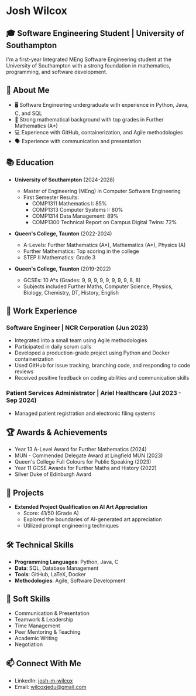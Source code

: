# Josh Wilcox

## 🎓 Software Engineering Student | University of Southampton

I'm a first-year Integrated MEng Software Engineering student at the University of Southampton with a strong foundation in mathematics, programming, and software development.

## 🧠 About Me

- 🖥️ Software Engineering undergraduate with experience in Python, Java, C, and SQL
- 🧮 Strong mathematical background with top grades in Further Mathematics (A*)
- 💻 Experience with GitHub, containerization, and Agile methodologies
- 🗣️ Experience with communication and presentation

## 📚 Education

- **University of Southampton** (2024-2028)
  - Master of Engineering (MEng) in Computer Software Engineering
  - First Semester Results:
    - COMP1311 Mathematics I: 85%
    - COMP1313 Computer Systems I: 80%
    - COMP1314 Data Management: 89%
    - COMP1300 Technical Report on Campus Digital Twins: 72%

- **Queen's College, Taunton** (2022-2024)
  - A-Levels: Further Mathematics (A*), Mathematics (A*), Physics (A)
  - Further Mathematics: Top scoring in the college
  - STEP II Mathematics: Grade 3

- **Queen's College, Taunton** (2019-2022)
  - GCSEs: 10 A*s (Grades: 9, 9, 9, 9, 9, 9, 9, 9, 8, 8)
  - Subjects included Further Maths, Computer Science, Physics, Biology, Chemistry, DT, History, English

## 💼 Work Experience

### Software Engineer | NCR Corporation (Jun 2023)
- Integrated into a small team using Agile methodologies
- Participated in daily scrum calls
- Developed a production-grade project using Python and Docker containerization
- Used GitHub for issue tracking, branching code, and responding to code reviews
- Received positive feedback on coding abilities and communication skills

### Patient Services Administrator | Ariel Healthcare (Jul 2023 - Sep 2024)
- Managed patient registration and electronic filing systems

## 🏆 Awards & Achievements

- Year 13 A-Level Award for Further Mathematics (2024)
- MUN - Commended Delegate Award at Lingfield MUN (2023)
- Queen's College Full Colours for Public Speaking (2023)
- Year 11 GCSE Awards for Further Maths and History (2022)
- Silver Duke of Edinburgh Award

## 🧩 Projects

- **Extended Project Qualification on AI Art Appreciation**
  - Score: 41/50 (Grade A)
  - Explored the boundaries of AI-generated art appreciation
  - Utilized prompt engineering techniques

## 🛠️ Technical Skills

- **Programming Languages**: Python, Java, C
- **Data**: SQL, Database Management
- **Tools**: GitHub, LaTeX, Docker
- **Methodologies**: Agile, Software Development

## 🤝 Soft Skills

- Communication & Presentation
- Teamwork & Leadership
- Time Management
- Peer Mentoring & Teaching
- Academic Writing
- Negotiation

## 📫 Connect With Me

- LinkedIn: [josh-m-wilcox](https://www.linkedin.com/in/josh-m-wilcox/)
- Email: wilcoxjedu@gmail.com
